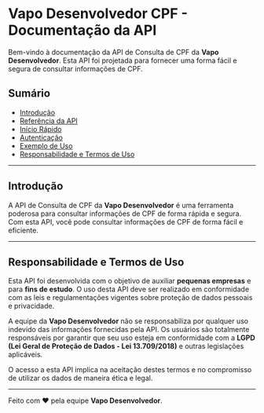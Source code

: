 # Vapo Desenvolvedor CPF - Documentação da API

Bem-vindo à documentação da API de Consulta de CPF da **Vapo Desenvolvedor**. Esta API foi projetada para fornecer uma forma fácil e segura de consultar informações de CPF.

## Sumário

- [Introdução](#introdução)
- [Referência da API](#referencia-da-api)
- [Início Rápido](#inicio-rapido)
- [Autenticação](#autenticacao)
- [Exemplo de Uso](#exemplo-de-uso)
- [Responsabilidade e Termos de Uso](#responsabilidade-e-termos-de-uso)

---

## Introdução

A API de Consulta de CPF da **Vapo Desenvolvedor** é uma ferramenta poderosa para consultar informações de CPF de forma rápida e segura. Com esta API, você pode consultar informações de CPF de forma fácil e eficiente.

---

## Responsabilidade e Termos de Uso

Esta API foi desenvolvida com o objetivo de auxiliar **pequenas empresas** e para **fins de estudo**. O uso desta API deve ser realizado em conformidade com as leis e regulamentações vigentes sobre proteção de dados pessoais e privacidade.

A equipe da **Vapo Desenvolvedor** não se responsabiliza por qualquer uso indevido das informações fornecidas pela API. Os usuários são totalmente responsáveis por garantir que seu uso esteja em conformidade com a **LGPD (Lei Geral de Proteção de Dados - Lei 13.709/2018)** e outras legislações aplicáveis.

O acesso a esta API implica na aceitação destes termos e no compromisso de utilizar os dados de maneira ética e legal.

---

Feito com ❤️ pela equipe **Vapo Desenvolvedor**.

